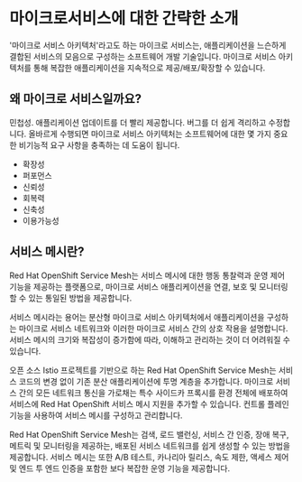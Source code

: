 # 마이크로서비스에 대한 간략한 소개

'마이크로 서비스 아키텍처'라고도 하는 마이크로 서비스는, 애플리케이션을 느슨하게 결합된 서비스의 모음으로 구성하는 소프트웨어 개발 기술입니다. 마이크로 서비스 아키텍처를 통해 복잡한 애플리케이션을 지속적으로 제공/배포/확장할 수 있습니다.

## 왜 마이크로 서비스일까요?

민첩성. 애플리케이션 업데이트를 더 빨리 제공합니다. 버그를 더 쉽게 격리하고 수정합니다. 올바르게 수행되면 마이크로 서비스 아키텍처는 소프트웨어에 대한 몇 가지 중요한 비기능적 요구 사항을 충족하는 데 도움이 됩니다.

* 확장성
* 퍼포먼스
* 신뢰성
* 회복력
* 신축성
* 이용가능성


## 서비스 메시란?

Red Hat OpenShift Service Mesh는 서비스 메시에 대한 행동 통찰력과 운영 제어 기능을 제공하는 플랫폼으로, 마이크로 서비스 애플리케이션을 연결, 보호 및 모니터링할 수 있는 통일된 방법을 제공합니다.

서비스 메시라는 용어는 분산형 마이크로 서비스 아키텍처에서 애플리케이션을 구성하는 마이크로 서비스 네트워크와 이러한 마이크로 서비스 간의 상호 작용을 설명합니다. 서비스 메시의 크기와 복잡성이 증가함에 따라, 이해하고 관리하는 것이 더 어려워질 수 있습니다.

오픈 소스 Istio 프로젝트를 기반으로 하는 Red Hat OpenShift Service Mesh는 서비스 코드의 변경 없이 기존 분산 애플리케이션에 투명 계층을 추가합니다. 마이크로 서비스 간의 모든 네트워크 통신을 가로채는 특수 사이드카 프록시를 환경 전체에 배포하여 서비스에 Red Hat OpenShift 서비스 메시 지원을 추가할 수 있습니다. 컨트롤 플레인 기능을 사용하여 서비스 메시를 구성하고 관리합니다.

Red Hat OpenShift Service Mesh는 검색, 로드 밸런싱, 서비스 간 인증, 장애 복구, 메트릭 및 모니터링을 제공하는, 배포된 서비스 네트워크를 쉽게 생성할 수 있는 방법을 제공합니다. 서비스 메시는 또한 A/B 테스트, 카나리아 릴리스, 속도 제한, 액세스 제어 및 엔드 투 엔드 인증을 포함한 보다 복잡한 운영 기능을 제공합니다.
